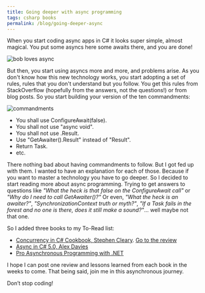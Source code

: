 ```yaml
---
title: Going deeper with async programming
tags: csharp books
permalink: /blog/going-deeper-async
---
```


When you start coding async apps in C# it looks super simple, almost magical. You put some asyncs here some awaits there, and you are done! 

![bob loves async](https://raw.githubusercontent.com/kblok/kblok.github.io/master/img/deeper-async/bob-loves-async.jpg)

But then, you start using asyncs more and more, and problems arise. As you don't know how this new technology works, you start adopting a set of rules, rules that you don't understand but you follow. You get this rules from StackOverflow (hopefully from the answers, not the questions!) or from blog posts. So you start building your version of the ten commandments:

![commandments](https://raw.githubusercontent.com/kblok/kblok.github.io/master/img/deeper-async/ten-commandments.jpg)

 * You shall use ConfigureAwait(false).
 * You shall not use "async void".
 * You shall not use .Result.
 * Use "GetAwaiter().Result" instead of "Result".
 * Return Task.
 * etc.


There nothing bad about having commandments to follow. But I got fed up with them. I wanted to have an explanation for each of those. Because if you want to master a technology you have to go deeper. So I decided to start reading more about async programming. Trying to get answers to questions like _"What the heck is that false on the ConfigureAwait call"_ or _"Why do I need to call GetAwaiter()?"_ Or even, _"What the heck is an awaiter?"_, _"SynchronizationContext truth or myth?"_, _"If a Task fails in the forest and no one is there, does it still make a sound?"_... well maybe not that one.

So I added three books to my To-Read list:
 * [Concurrency in C# Cookbook, Stephen Cleary](https://www.amazon.com/gp/product/B00KCY2CB4). [Go to the review](https://www.hardkoded.com/blog/concurrency-cookbook-review)
 * [Async in C# 5.0, Alex Davies](https://www.amazon.com/gp/product/B0099BJ4DU)
 * [Pro Asynchronous Programming with .NET](https://www.amazon.com/gp/product/B00I01FWGS)

I hope I can post one review and lessons learned from each book in the weeks to come. That being said, join me in this asynchronous journey.

Don’t stop coding!
